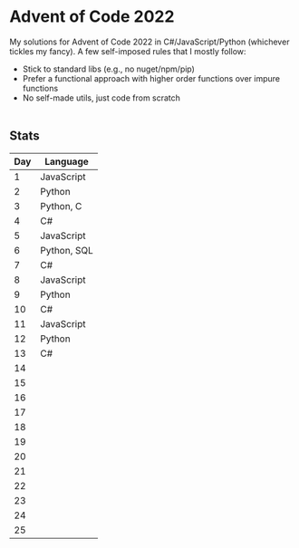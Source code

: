 # Advent of Code 2022

My solutions for Advent of Code 2022 in C#/JavaScript/Python (whichever tickles my fancy). A few self-imposed rules that I mostly follow:

* Stick to standard libs (e.g., no nuget/npm/pip)
* Prefer a functional approach with higher order functions over impure functions
* No self-made utils, just code from scratch
<br><br>
## Stats
| Day | Language   |
|---|---|
| 1 | JavaScript  |
| 2 | Python  |
| 3 | Python, C  |
| 4 | C#  |
| 5 | JavaScript  |
| 6 | Python, SQL  |
| 7 | C#  |
| 8 | JavaScript  |
| 9 | Python  |
| 10 | C#  |
| 11 | JavaScript  |
| 12 | Python  |
| 13 | C#  |
| 14 |   |
| 15 |   |
| 16 |   |
| 17 |   |
| 18 |   |
| 19 |   |
| 20 |   |
| 21 |   |
| 22 |   |
| 23 |   |
| 24 |   |
| 25 |   |